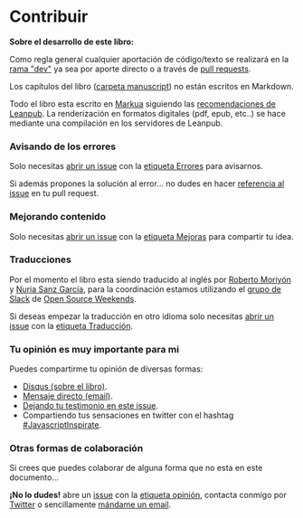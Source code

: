 # Contribuir

**Sobre el desarrollo de este libro:**

Como regla general cualquier aportación de código/texto se realizará en la [rama "dev"](https://github.com/UlisesGascon/javascript-inspirate/tree/dev) ya sea por aporte directo o a través de [pull requests](https://github.com/UlisesGascon/javascript-inspirate/pulls).

Los capítulos del libro ([carpeta manuscript](https://github.com/UlisesGascon/javascript-inspirate/tree/master/manuscript)) no están escritos en Markdown.

Todo el libro esta escrito en [Markua](http://markua.com/) siguiendo las [recomendaciones de Leanpub](https://leanpub.com/help/manual). La renderización en formatos digitales (pdf, epub, etc..) se hace mediante una compilación en los servidores de Leanpub.


### Avisando de los errores

Solo necesitas [abrir un issue](https://github.com/UlisesGascon/javascript-inspirate/issues) con la [etiqueta Errores](https://github.com/UlisesGascon/javascript-inspirate/labels/Errores) para avisarnos.

Si además propones la solución al error... no dudes en hacer [referencia al issue](https://help.github.com/articles/closing-issues-via-commit-messages/) en tu pull request.


### Mejorando contenido

Solo necesitas [abrir un issue](https://github.com/UlisesGascon/javascript-inspirate/issues) con la [etiqueta Mejoras](https://github.com/UlisesGascon/javascript-inspirate/labels/Mejoras) para compartir tu idea.


### Traducciones

Por el momento el libro esta siendo traducido al inglés por [Roberto Moriyón](https://github.com/astur4) y [Nuria Sanz García](https://github.com/NuriaHill), para la coordinación estamos utilizando el [grupo de Slack](https://invitations-osweekends.herokuapp.com/) de [Open Source Weekends](http://osweekends.com/).

Si deseas empezar la traducción en otro idioma solo necesitas [abrir un issue](https://github.com/UlisesGascon/javascript-inspirate/issues) con la [etiqueta Traducción](https://github.com/UlisesGascon/javascript-inspirate/labels/Traducci%C3%B3n).


### Tu opinión es muy importante para mi

Puedes compartirme tu opinión de diversas formas:

- [Disqus (sobre el libro)](https://leanpub.com/javascript-inspirate/feedback).
- [Mensaje directo (email)](https://leanpub.com/javascript-inspirate/email_author/new).
- [Dejando tu testimonio en este issue](https://github.com/UlisesGascon/javascript-inspirate/issues/1).
- Compartiendo tus sensaciones en twitter con el hashtag [#JavascriptInspirate](https://twitter.com/search?f=tweets&q=%23javascriptInspirate).


### Otras formas de colaboración

Si crees que puedes colaborar de alguna forma que no esta en este documento...

**¡No lo dudes!** abre un [issue](https://github.com/UlisesGascon/javascript-inspirate/issues) con la [etiqueta opinión](https://github.com/UlisesGascon/javascript-inspirate/labels/Opini%C3%B3n), contacta conmigo por [Twitter](https://twitter.com/kom_256) o sencillamente [mándame un email](https://leanpub.com/javascript-inspirate/email_author/new).
